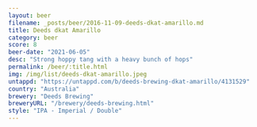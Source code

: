 ```yaml
---
layout: beer
filename: _posts/beer/2016-11-09-deeds-dkat-amarillo.md
title: Deeds dkat Amarillo
category: beer
score: 8
beer-date: "2021-06-05"
desc: "Strong hoppy tang with a heavy bunch of hops"
permalink: /beer/:title.html
img: /img/list/deeds-dkat-amarillo.jpeg
untappd: "https://untappd.com/b/deeds-brewing-dkat-amarillo/4131529"
country: "Australia"
brewery: "Deeds Brewing"
breweryURL: "/brewery/deeds-brewing.html"
style: "IPA - Imperial / Double"
---
```

